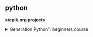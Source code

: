 ## python
**stepik.org projects**

<details>
  <summary>Generation Python": beginners course</summary>

  ***

  ## &#9745;  [Safe Password Generator](https://stepik.org/lesson/349848) 

  * Description of the project: 
the program generates a given number of passwords and includes 
a smart setting for the length of the password, as well as 
which characters you want to include in it and which ones to exclude.


  ***     
  
</details>
